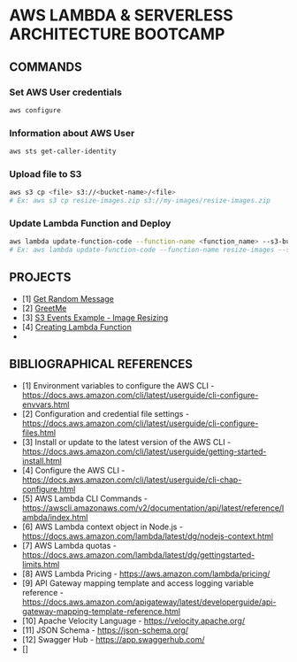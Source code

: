 # AWS LAMBDA & SERVERLESS ARCHITECTURE BOOTCAMP

## COMMANDS

### Set AWS User credentials

```bash
aws configure
```

### Information about AWS User

```bash
aws sts get-caller-identity
```

### Upload file to S3

```bash
aws s3 cp <file> s3://<bucket-name>/<file>
# Ex: aws s3 cp resize-images.zip s3://my-images/resize-images.zip
```

### Update Lambda Function and Deploy

```bash
aws lambda update-function-code --function-name <function_name> --s3-bucket <bucket_name> --s3-key <s3_key> --publish
# Ex: aws lambda update-function-code --function-name resize-images --s3-bucket my-images --s3-key resize-images.zip --publish
```

## PROJECTS

- [1] [Get Random Message](./1-Getting_Started_AWS_Console/getRandomMessage/)
- [2] [GreetMe](./2-Serverless_Foundation-AWS_Lambda/greetme/)
- [3] [S3 Events Example - Image Resizing](./2-Serverless_Foundation-AWS_Lambda/s3-events-example-serverless-image-resizing/)
- [4] [Creating Lambda Function]()
- []()

## BIBLIOGRAPHICAL REFERENCES

- [1] Environment variables to configure the AWS CLI - https://docs.aws.amazon.com/cli/latest/userguide/cli-configure-envvars.html
- [2] Configuration and credential file settings - https://docs.aws.amazon.com/cli/latest/userguide/cli-configure-files.html
- [3] Install or update to the latest version of the AWS CLI - https://docs.aws.amazon.com/cli/latest/userguide/getting-started-install.html
- [4] Configure the AWS CLI - https://docs.aws.amazon.com/cli/latest/userguide/cli-chap-configure.html
- [5] AWS Lambda CLI Commands - https://awscli.amazonaws.com/v2/documentation/api/latest/reference/lambda/index.html
- [6] AWS Lambda context object in Node.js - https://docs.aws.amazon.com/lambda/latest/dg/nodejs-context.html
- [7] AWS Lambda quotas - https://docs.aws.amazon.com/lambda/latest/dg/gettingstarted-limits.html
- [8] AWS Lambda Pricing - https://aws.amazon.com/lambda/pricing/
- [9] API Gateway mapping template and access logging variable reference - https://docs.aws.amazon.com/apigateway/latest/developerguide/api-gateway-mapping-template-reference.html
- [10] Apache Velocity Language - https://velocity.apache.org/
- [11] JSON Schema - https://json-schema.org/
- [12] Swagger Hub - https://app.swaggerhub.com/
- []
